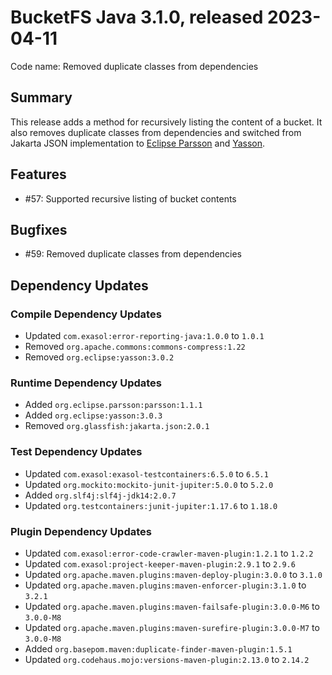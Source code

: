 # BucketFS Java 3.1.0, released 2023-04-11

Code name: Removed duplicate classes from dependencies

## Summary

This release adds a method for recursively listing the content of a bucket. It also removes duplicate classes from dependencies and switched from Jakarta JSON implementation to [Eclipse Parsson](https://projects.eclipse.org/projects/ee4j.parsson) and [Yasson](https://projects.eclipse.org/projects/ee4j.yasson).

## Features

* #57: Supported recursive listing of bucket contents

## Bugfixes

* #59: Removed duplicate classes from dependencies

## Dependency Updates

### Compile Dependency Updates

* Updated `com.exasol:error-reporting-java:1.0.0` to `1.0.1`
* Removed `org.apache.commons:commons-compress:1.22`
* Removed `org.eclipse:yasson:3.0.2`

### Runtime Dependency Updates

* Added `org.eclipse.parsson:parsson:1.1.1`
* Added `org.eclipse:yasson:3.0.3`
* Removed `org.glassfish:jakarta.json:2.0.1`

### Test Dependency Updates

* Updated `com.exasol:exasol-testcontainers:6.5.0` to `6.5.1`
* Updated `org.mockito:mockito-junit-jupiter:5.0.0` to `5.2.0`
* Added `org.slf4j:slf4j-jdk14:2.0.7`
* Updated `org.testcontainers:junit-jupiter:1.17.6` to `1.18.0`

### Plugin Dependency Updates

* Updated `com.exasol:error-code-crawler-maven-plugin:1.2.1` to `1.2.2`
* Updated `com.exasol:project-keeper-maven-plugin:2.9.1` to `2.9.6`
* Updated `org.apache.maven.plugins:maven-deploy-plugin:3.0.0` to `3.1.0`
* Updated `org.apache.maven.plugins:maven-enforcer-plugin:3.1.0` to `3.2.1`
* Updated `org.apache.maven.plugins:maven-failsafe-plugin:3.0.0-M6` to `3.0.0-M8`
* Updated `org.apache.maven.plugins:maven-surefire-plugin:3.0.0-M7` to `3.0.0-M8`
* Added `org.basepom.maven:duplicate-finder-maven-plugin:1.5.1`
* Updated `org.codehaus.mojo:versions-maven-plugin:2.13.0` to `2.14.2`
